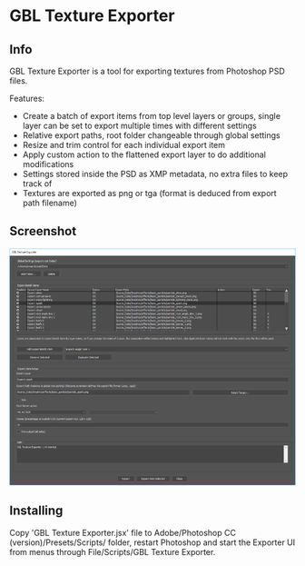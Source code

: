# GBL Texture Exporter

## Info

GBL Texture Exporter is a tool for exporting textures from Photoshop PSD files. 

Features:
- Create a batch of export items from top level layers or groups, single layer can be set to export
multiple times with different settings
- Relative export paths, root folder changeable through global settings
- Resize and trim control for each individual export item
- Apply custom action to the flattened export layer to do additional modifications
- Settings stored inside the PSD as XMP metadata, no extra files to keep track of
- Textures are exported as png or tga (format is deduced from export path filename)

## Screenshot

![UI Screenshot](https://raw.githubusercontent.com/gimblll/GBL-Texture-Exporter/master/screenshot.png)

## Installing

Copy 'GBL Texture Exporter.jsx' file to Adobe/Photoshop CC (version)/Presets/Scripts/ folder, restart Photoshop and start the 
Exporter UI from menus through File/Scripts/GBL Texture Exporter. 
